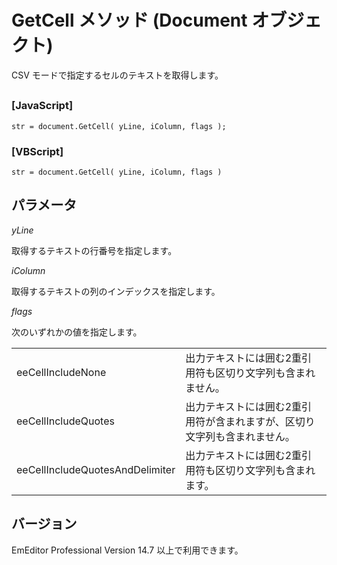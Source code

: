 # GetCell メソッド (Document オブジェクト)

CSV モードで指定するセルのテキストを取得します。

## 

### \[JavaScript\]

```
str = document.GetCell( yLine, iColumn, flags );
```

### \[VBScript\]

```
str = document.GetCell( yLine, iColumn, flags )
```

## パラメータ

_yLine_

取得するテキストの行番号を指定します。

_iColumn_

取得するテキストの列のインデックスを指定します。

_flags_

次のいずれかの値を指定します。

|     |     |
| --- | --- |
| eeCellIncludeNone | 出力テキストには囲む2重引用符も区切り文字列も含まれません。 |
| eeCellIncludeQuotes | 出力テキストには囲む2重引用符が含まれますが、区切り文字列も含まれません。 |
| eeCellIncludeQuotesAndDelimiter | 出力テキストには囲む2重引用符も区切り文字列も含まれます。 |

## バージョン

EmEditor Professional Version 14.7 以上で利用できます。

